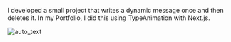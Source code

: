 <p>
I developed a small project that writes a dynamic message once and then deletes it. In my Portfolio, I did this using TypeAnimation with Next.js.
</p>

![auto_text](https://github.com/esraarnusaslan/Javascript-Projects/assets/131678210/2f8f69de-679f-44b8-bdbb-1c3fec7007fb)

